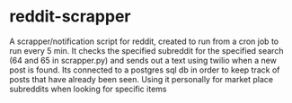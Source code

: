 # reddit-scrapper
A scrapper/notification script for reddit, created to run from a cron job to run every 5 min. It checks the specified subreddit for the specified search (64 and 65 in scrapper.py)
and sends out a text using twilio when a new post is found. Its connected to a postgres sql db in order to keep track of posts that have already been seen. Using it personally for 
market place subreddits when looking for specific items
